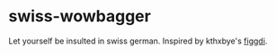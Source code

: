 # swiss-wowbagger
Let yourself be insulted in swiss german.
Inspired by kthxbye's [figgdi](http://figgdi.kthxbye.ch/).
